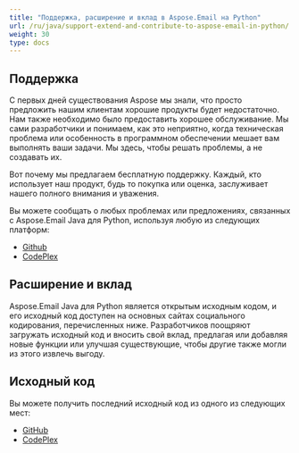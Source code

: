 ```yaml
---
title: "Поддержка, расширение и вклад в Aspose.Email на Python"
url: /ru/java/support-extend-and-contribute-to-aspose-email-in-python/
weight: 30
type: docs
---
```



## **Поддержка**
С первых дней существования Aspose мы знали, что просто предложить нашим клиентам хорошие продукты будет недостаточно. Нам также необходимо было предоставить хорошее обслуживание. Мы сами разработчики и понимаем, как это неприятно, когда техническая проблема или особенность в программном обеспечении мешает вам выполнять ваши задачи. Мы здесь, чтобы решать проблемы, а не создавать их.

Вот почему мы предлагаем бесплатную поддержку. Каждый, кто использует наш продукт, будь то покупка или оценка, заслуживает нашего полного внимания и уважения.

Вы можете сообщать о любых проблемах или предложениях, связанных с Aspose.Email Java для Python, используя любую из следующих платформ:

- [Github](https://github.com/aspose-email/Aspose.Email-for-Java/issues)
- [CodePlex](https://archive.codeplex.com/?p=asposeemailjavapython)
## **Расширение и вклад**
Aspose.Email Java для Python является открытым исходным кодом, и его исходный код доступен на основных сайтах социального кодирования, перечисленных ниже. Разработчиков поощряют загружать исходный код и вносить свой вклад, предлагая или добавляя новые функции или улучшая существующие, чтобы другие также могли из этого извлечь выгоду.
## **Исходный код**
Вы можете получить последний исходный код из одного из следующих мест:

- [GitHub](https://github.com/aspose-email/Aspose.Email-for-Java/releases/tag/Aspose.Email_Java_for_Python-v1.0)
- [CodePlex](https://archive.codeplex.com/?p=asposeemailjavapython)
